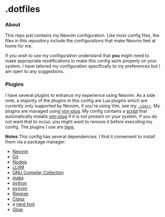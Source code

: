 # .dotfiles
### About
This repo just contains my Neovim configuration. Like most config files, the files in this repository include the configurations that make Neovim feel at home for me.

If you wish to use my configuration understand that **you** might need to make appropriate modifications to make this config work properly on your system. I have tailored my configuration specifically to my preferences but I am open to any suggestions.

### Plugins
I have several plugins to enhance my experience using Neovim. As a side note, a majority of the plugins in this config are Lua plugins which are currently only supported by Neovim, if you're using Vim, see my [`.vimrc`](/.vimrc).
My plugins are managed using [vim-plug](https://github.com/junegunn/vim-plug).
My config contains a [script](https://github.com/UnrealApex/dotfiles/blob/main/plugins/plug.vim#L3) that automatically installs [vim-plug](https://github.com/junegunn/vim-plug) if it is not present on your system. If you do not want that to occur, you might want to remove it before executing my config.
The plugins I use are [here](https://github.com/UnrealApex/dotfiles/blob/main/plugins/plug.vim#L12).

**Notes**
This config has several dependencies. I find it convenient to install them via a package manager:

- [Neovim](https://github.com/neovim/neovim)
- [Git](https://git-scm.com/)
- [Nodejs](https://nodejs.org/en/)
- [LLVM](https://www.llvm.org/)
- [GNU Compiler Collection](https://gcc.gnu.org/)
- [make](https://www.gnu.org/software/make/)
- [python](https://www.python.org/)
- [pynvim](https://github.com/neovim/pynvim)
- [Ripgrep](https://github.com/BurntSushi/ripgrep)
- [Ctags](https://github.com/universal-ctags/ctags)
- a [nerd font](https://github.com/ryanoasis/nerd-fonts)
- [Glow](https://github.com/charmbracelet/glow)
